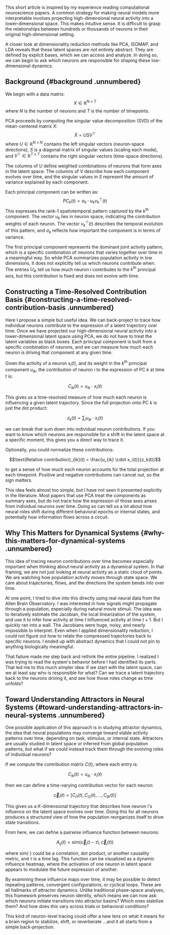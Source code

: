 This short article is inspired by my experience reading computational
neuroscience papers. A common strategy for making neural models more
interpretable involves projecting high-dimensional neural activity into
a lower-dimensional space. This makes intuitive sense. It is difficult
to grasp the relationships between hundreds or thousands of neurons in
their original high-dimensional setting.

A closer look at dimensionality reduction methods like PCA, ISOMAP, and
LDA reveals that these latent spaces are not entirely abstract. They are
defined by explicit bases, which we can access and analyze. In doing so,
we can begin to ask which neurons are responsible for shaping these
low-dimensional dynamics.

## Background {#background .unnumbered}

We begin with a data matrix: $$X \in \mathbb{R}^{N \times T}$$ where $N$
is the number of neurons and $T$ is the number of timepoints.

PCA proceeds by computing the singular value decomposition (SVD) of the
mean-centered matrix $X$: $$\tilde{X} = U S V^\top$$ where
$U \in \mathbb{R}^{N \times N}$ contains the left singular vectors
(neuron-space directions), $S$ is a diagonal matrix of singular values
(scaling each mode), and $V^\top \in \mathbb{R}^{T \times T}$ contains
the right singular vectors (time-space directions).

The columns of $U$ define weighted combinations of neurons that form
axes in the latent space. The columns of $V$ describe how each component
evolves over time, and the singular values in $S$ represent the amount
of variance explained by each component.

Each principal component can be written as:
$$PC_k(t) = \sigma_k \cdot u_k v_k^\top(t)$$ This expresses the rank-1
spatiotemporal pattern captured by the $k^\text{th}$ component. The
vector $u_k$ lies in neuron space, indicating the contribution weights
of each neuron. The vector $v_k^\top(t)$ describes the temporal
evolution of this pattern, and $\sigma_k$ reflects how important the
component is in terms of variance.

The first principal component represents the dominant joint activity
pattern, which is a specific combination of neurons that varies together
over time in a meaningful way. So while PCA summarizes population
activity in low dimensions, it does not explicitly tell us which neurons
contribute when. The entries $U_{ik}$ tell us how much neuron $i$
contributes to the $k^\text{th}$ principal axis, but this contribution
is fixed and does not evolve with time.

## Constructing a Time-Resolved Contribution Basis {#constructing-a-time-resolved-contribution-basis .unnumbered}

Here I propose a simple but useful idea. We can back-project to trace
how individual neurons contribute to the expression of a latent
trajectory over time. Once we have projected our high-dimensional neural
activity into a lower-dimensional latent space using PCA, we do not have
to treat the latent variables as black boxes. Each principal component
is built from a specific combination of neurons, and we can measure how
much each neuron is driving that component at any given time.

Given the activity of a neuron $x_i(t)$, and its weight in the
$k^\text{th}$ principal component $u_{ik}$, the contribution of neuron
$i$ to the expression of PC $k$ at time $t$ is:

$$C_{ik}(t) = u_{ik} \cdot x_i(t)$$

This gives us a time-resolved measure of how much each neuron is
influencing a given latent trajectory. Since the full projection onto PC
$k$ is just the dot product:

$$z_k(t) = \sum_i u_{ik} \cdot x_i(t)$$

we can break that sum down into individual neuron contributions. If you
want to know which neurons are responsible for a shift in the latent
space at a specific moment, this gives you a direct way to trace it.

Optionally, you could normalize these contributions:

$$\text{Relative contribution}_{ik}(t) = \frac{u_{ik} \cdot x_i(t)}{z_k(t)}$$

to get a sense of how much each neuron accounts for the total projection
at each timepoint. Positive and negative contributions can cancel out,
so the sign matters.

This idea feels almost too simple, but I have not seen it presented
explicitly in the literature. Most papers that use PCA treat the
components as summary axes, but do not trace how the expression of those
axes arises from individual neurons over time. Doing so can tell us a
lot about how neural roles shift during different behavioral epochs or
internal states, and potentially how information flows across a circuit.

## Why This Matters for Dynamical Systems {#why-this-matters-for-dynamical-systems .unnumbered}

This idea of tracing neuron contributions over time becomes especially
important when thinking about neural activity as a dynamical system. In
that framing, we are not just looking at neural activity as a static
cloud of points. We are watching how population activity moves through
state space. We care about trajectories, flows, and the directions the
system bends into over time.

At one point, I tried to dive into this directly using real neural data
from the Allen Brain Observatory. I was interested in how signals might
propagate through a population, especially during natural movie stimuli.
The idea was to iteratively estimate the Jacobian, the local
linearization of the system, and use it to infer how activity at time
$t$ influenced activity at time $t+1$. But I quickly ran into a wall.
The Jacobians were huge, noisy, and nearly impossible to interpret. Even
when I applied dimensionality reduction, I could not figure out how to
relate the compressed trajectories back to specific neurons. I ended up
with abstract dynamics that I could not pin to anything biologically
meaningful.

That failure made me step back and rethink the entire pipeline. I
realized I was trying to read the system's behavior before I had
identified its parts. That led me to this much simpler idea: if we start
with the latent space, can we at least say who is responsible for what?
Can we trace a latent trajectory back to the neurons driving it, and see
how those roles change as time unfolds?

## Toward Understanding Attractors in Neural Systems {#toward-understanding-attractors-in-neural-systems .unnumbered}

One possible application of this approach is in studying attractor
dynamics, the idea that neural populations may converge toward stable
activity patterns over time, depending on task, stimulus, or internal
state. Attractors are usually studied in latent space or inferred from
global population patterns, but what if we could instead track them
through the evolving roles of individual neurons?

If we compute the contribution matrix $C(t)$, where each entry is:

$$C_{ik}(t) = u_{ik} \cdot x_i(t)$$

then we can define a time-varying contribution vector for each neuron:

$$\vec{c}_i(t) = [C_{i1}(t), C_{i2}(t), \dots, C_{iK}(t)]$$

This gives us a $K$-dimensional trajectory that describes how neuron
$i$'s influence on the latent space evolves over time. Doing this for
all neurons produces a structured view of how the population reorganizes
itself to drive state transitions.

From here, we can define a pairwise influence function between neurons:

$$A_{ij}(t) = \text{sim}(\vec{c}_i(t - \tau), \vec{c}_j(t))$$

where $\text{sim}(\cdot)$ could be a correlation, dot product, or
another causality metric, and $\tau$ is a time lag. This function can be
visualized as a dynamic influence heatmap, where the activation of one
neuron in latent space appears to modulate the future expression of
another.

By examining these influence maps over time, it may be possible to
detect repeating patterns, convergent configurations, or cyclical loops.
These are all hallmarks of attractor dynamics. Unlike traditional
phase-space analyses, this framework preserves neuron identity, which
means we can now ask: which neurons initiate transitions into attractor
basins? Which ones stabilize them? And how does this vary across trials
or behavioral conditions?

This kind of neuron-level tracing could offer a new lens on what it
means for a brain region to stabilize, shift, or reverberate \...and it
all starts from a simple back-projection.
